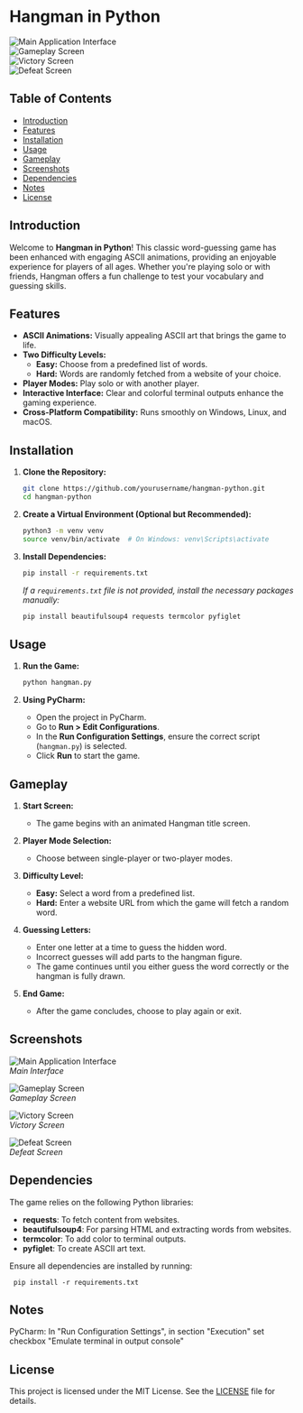 # Hangman in Python

![Main Application Interface](screenshots/hangman1.png "Main Interface")  
![Gameplay Screen](screenshots/hangman2.png "Gameplay Screen")  
![Victory Screen](screenshots/hangman3.png "Victory Screen")  
![Defeat Screen](screenshots/hangman5.png "Defeat Screen")  

## Table of Contents
- [Introduction](#introduction)
- [Features](#features)
- [Installation](#installation)
- [Usage](#usage)
- [Gameplay](#gameplay)
- [Screenshots](#screenshots)
- [Dependencies](#dependencies)
- [Notes](#notes)
- [License](#license)


## Introduction

Welcome to **Hangman in Python**! This classic word-guessing game has been enhanced with engaging ASCII animations, providing an enjoyable experience for players of all ages. Whether you're playing solo or with friends, Hangman offers a fun challenge to test your vocabulary and guessing skills.

## Features

- **ASCII Animations:** Visually appealing ASCII art that brings the game to life.
- **Two Difficulty Levels:**
  - **Easy:** Choose from a predefined list of words.
  - **Hard:** Words are randomly fetched from a website of your choice.
- **Player Modes:** Play solo or with another player.
- **Interactive Interface:** Clear and colorful terminal outputs enhance the gaming experience.
- **Cross-Platform Compatibility:** Runs smoothly on Windows, Linux, and macOS.

## Installation

1. **Clone the Repository:**
    ```bash
    git clone https://github.com/yourusername/hangman-python.git
    cd hangman-python
    ```

2. **Create a Virtual Environment (Optional but Recommended):**
    ```bash
    python3 -m venv venv
    source venv/bin/activate  # On Windows: venv\Scripts\activate
    ```

3. **Install Dependencies:**
    ```bash
    pip install -r requirements.txt
    ```

    *If a `requirements.txt` file is not provided, install the necessary packages manually:*
    ```bash
    pip install beautifulsoup4 requests termcolor pyfiglet
    ```

## Usage

1. **Run the Game:**
    ```bash
    python hangman.py
    ```

2. **Using PyCharm:**
   - Open the project in PyCharm.
   - Go to **Run > Edit Configurations**.
   - In the **Run Configuration Settings**, ensure the correct script (`hangman.py`) is selected.
   - Click **Run** to start the game.

## Gameplay

1. **Start Screen:**
   - The game begins with an animated Hangman title screen.

2. **Player Mode Selection:**
   - Choose between single-player or two-player modes.

3. **Difficulty Level:**
   - **Easy:** Select a word from a predefined list.
   - **Hard:** Enter a website URL from which the game will fetch a random word.

4. **Guessing Letters:**
   - Enter one letter at a time to guess the hidden word.
   - Incorrect guesses will add parts to the hangman figure.
   - The game continues until you either guess the word correctly or the hangman is fully drawn.

5. **End Game:**
   - After the game concludes, choose to play again or exit.

## Screenshots

![Main Application Interface](screenshots/hangman1.png "Main Interface")  
*Main Interface*

![Gameplay Screen](screenshots/hangman2.png "Gameplay Screen")  
*Gameplay Screen*

![Victory Screen](screenshots/hangman3.png "Victory Screen")  
*Victory Screen*

![Defeat Screen](screenshots/hangman5.png "Defeat Screen")  
*Defeat Screen*

## Dependencies

The game relies on the following Python libraries:

- **requests**: To fetch content from websites.
- **beautifulsoup4**: For parsing HTML and extracting words from websites.
- **termcolor**: To add color to terminal outputs.
- **pyfiglet**: To create ASCII art text.

Ensure all dependencies are installed by running:
```
 pip install -r requirements.txt
```

## Notes
PyCharm:
In "Run Configuration Settings", in section "Execution" set checkbox "Emulate terminal in output console"

## License
This project is licensed under the MIT License. See the [LICENSE](./LICENSE) file for details.